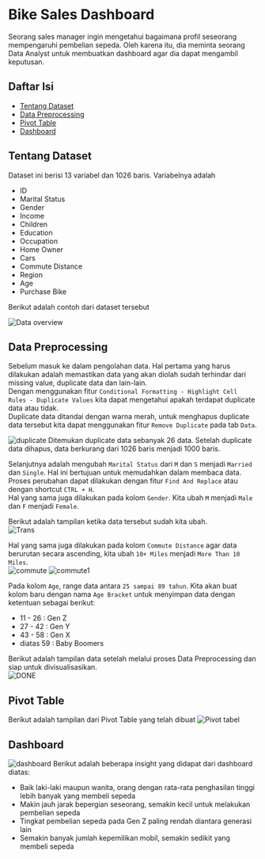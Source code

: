 # Bike Sales Dashboard
Seorang sales manager ingin mengetahui bagaimana profil seseorang mempengaruhi pembelian sepeda. Oleh karena itu, dia meminta seorang Data Analyst untuk membuatkan dashboard agar dia dapat mengambil keputusan.

## Daftar Isi
- [Tentang Dataset](https://github.com/dikfaj/Microsoft-Excel/tree/main/Bike%20Sales%20Dashboard#tentang-dataset)
- [Data Preprocessing]()
- [Pivot Table]()
- [Dashboard]()


## Tentang Dataset
Dataset ini berisi 13 variabel dan 1026 baris.
Variabelnya adalah
- ID
- Marital Status
- Gender
- Income
- Children
- Education
- Occupation
- Home Owner
- Cars
- Commute Distance
- Region
- Age
- Purchase Bike

Berikut adalah contoh dari dataset tersebut <br/>

![Data overview](https://github.com/dikfaj/Microsoft-Excel/assets/39393133/dd8281bf-4da9-417f-af94-143f495b5cc4)


## Data Preprocessing
Sebelum masuk ke dalam pengolahan data. Hal pertama yang harus dilakukan adalah memastikan data yang akan diolah sudah terhindar dari missing value, duplicate data dan lain-lain. <br/>
Dengan menggunakan fitur `Conditional Formatting - Highlight Cell Rules - Duplicate Values` kita dapat mengetahui apakah terdapat duplicate data atau tidak. <br/>
Duplicate data ditandai dengan warna merah, untuk menghapus duplicate data tersebut kita dapat menggunakan fitur `Remove Duplicate` pada tab `Data`.

![duplicate](https://github.com/dikfaj/Microsoft-Excel/assets/39393133/700bd3c9-d13b-4d19-be42-fb7fe39d1d54)
Ditemukan duplicate data sebanyak 26 data. Setelah duplicate data dihapus, data berkurang dari 1026 baris menjadi 1000 baris. <br/>

Selanjutnya adalah mengubah `Marital Status` dari `M` dan `S` menjadi `Married` dan `Single`. Hal ini bertujuan untuk memudahkan dalam membaca data. Proses perubahan dapat dilakukan dengan fitur  `Find And Replace` atau dengan shortcut `CTRL + H`. <br/>
Hal yang sama juga dilakukan pada kolom `Gender`. Kita ubah `M` menjadi `Male` dan `F` menjadi `Female`. <br/>

Berikut adalah tampilan ketika data tersebut sudah kita ubah.<br/>
![Trans](https://github.com/dikfaj/Microsoft-Excel/assets/39393133/a7434314-971f-44e3-b18a-e21ffeb8ffb4)

Hal yang sama juga dilakukan pada kolom `Commute Distance` agar data berurutan secara ascending, kita ubah `10+ Miles` menjadi `More Than 10 Miles`. <br/>
![commute](https://github.com/dikfaj/Microsoft-Excel/assets/39393133/0d5b7ca0-7164-4460-8d6e-ba0a74d6fb0d)
![commute1](https://github.com/dikfaj/Microsoft-Excel/assets/39393133/a2f0e7db-ed24-47e5-92f7-e65c472b3058)

Pada kolom `Age`, range data antara `25 sampai 89 tahun`. Kita akan buat kolom baru dengan nama `Age Bracket` untuk menyimpan data dengan ketentuan sebagai berikut:
- 11 - 26 : Gen Z
- 27 - 42 : Gen Y
- 43 - 58 : Gen X
- diatas 59 : Baby Boomers

Berikut adalah tampilan data setelah melalui proses Data Preprocessing dan siap untuk divisualisasikan.<br/>
![DONE](https://github.com/dikfaj/Microsoft-Excel/assets/39393133/3898d085-a3f0-4117-8459-2e013c66bb4d)
## Pivot Table
Berikut adalah tampilan dari Pivot Table yang telah dibuat
![Pivot tabel](https://github.com/dikfaj/Microsoft-Excel/assets/39393133/6a6b76ca-dcbe-487b-86cc-d64743e51a97)
## Dashboard
![dashboard](https://github.com/dikfaj/Microsoft-Excel/assets/39393133/5d17694e-6800-4c23-a258-a858711f7ff5)
Berikut adalah beberapa insight yang didapat dari dashboard diatas:
- Baik laki-laki maupun wanita, orang dengan rata-rata penghasilan tinggi lebih banyak yang membeli sepeda
- Makin jauh jarak bepergian seseorang, semakin kecil untuk melakukan pembelian sepeda
- Tingkat pembelian sepeda pada Gen Z paling rendah diantara generasi lain
- Semakin banyak jumlah kepemilikan mobil, semakin sedikit yang membeli sepeda
